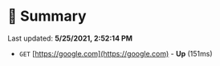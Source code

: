 # 📖 Summary
Last updated: **5/25/2021, 2:52:14 PM**

- `GET` [https://google.com](https://google.com) - **Up** (151ms)
